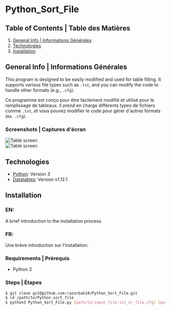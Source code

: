 # Python_Sort_File  

## Table of Contents | Table des Matières  
1. [General Info | Informations Générales](#general-info--informations-générales)  
2. [Technologies](#technologies)  
3. [Installation](#installation)  

## General Info | Informations Générales  
This program is designed to be easily modified and used for table filling. It supports various file types such as `.txt`, and you can modify the code to handle other formats (e.g., `.cfg`).  

Ce programme est conçu pour être facilement modifié et utilisé pour le remplissage de tableaux. Il prend en charge différents types de fichiers comme `.txt`, et vous pouvez modifier le code pour gérer d'autres formats (ex. `.cfg`).  

### Screenshots | Captures d'écran  
![Table screen](https://github.com/razorbak10/Python_Sort_File/blob/main/screen/image.PNG)  
![Table screen](https://github.com/razorbak10/Python_Sort_File/blob/main/screen/image2.PNG)  

## Technologies  
- [Python](https://www.python.org/downloads/source/): Version 3  
- [Datatables](https://datatables.net/manual/): Version v1.12.1  

## Installation  
### EN:  
A brief introduction to the installation process.  

### FR:  
Une brève introduction sur l’installation.  

### Requirements | Prérequis  
- Python 3  

### Steps | Étapes  
```sh
$ git clone git@github.com:razorbak10/Python_Sort_File.git
$ cd /path/to/Python_sort_file
$ python3 Python_Sort_File.py [path/to/input_file.txt_or_file.cfg] [path/to/html_output]


